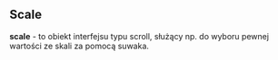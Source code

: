 ## Scale

**scale** - to obiekt interfejsu typu scroll, służący np. do wyboru pewnej wartości ze skali za pomocą suwaka.